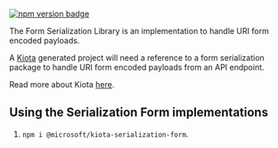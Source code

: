 [![npm version badge](https://img.shields.io/npm/v/@microsoft/kiota-serialization-form?color=blue)](https://www.npmjs.com/package/@microsoft/kiota-serialization-form)

The Form Serialization Library is an implementation to handle URI form encoded payloads.

A [Kiota](https://github.com/microsoft/kiota) generated project will need a reference to a form serialization package to handle URI form encoded payloads from an API endpoint.

Read more about Kiota [here](https://github.com/microsoft/kiota/blob/main/README.md).

## Using the Serialization Form implementations

1. `npm i @microsoft/kiota-serialization-form`.
